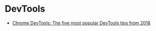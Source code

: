 # DevTools

- [Chrome DevTools: The five most popular DevTools tips from 2018](https://umaar.com/dev-tips/190-five-popular-2018-tips/)
